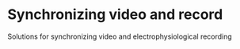 # Synchronizing video and record
 
Solutions for synchronizing video and electrophysiological recording
